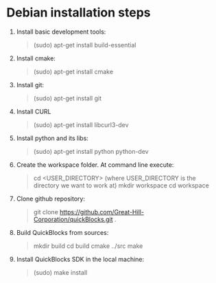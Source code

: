 # Debian installation steps

1. Install basic development tools:

   > (sudo) apt-get install build-essential


2. Install cmake:

   > (sudo) apt-get install cmake  


3. Install git:

   > (sudo) apt-get install git 


4. Install CURL

   > (sudo) apt-get install libcurl3-dev 


5. Install python and its libs:

   > (sudo) apt-get install  python python-dev  


6. Create the workspace folder. At command line execute:

   > cd <USER_DIRECTORY>    (where USER_DIRECTORY is the directory we want to work at)
   > mkdir workspace
   > cd workspace


7. Clone github repository:

   > git clone https://github.com/Great-Hill-Corporation/quickBlocks.git .


8. Build QuickBlocks from sources:

   >  mkdir build
   >  cd build
   >  cmake ../src
   >  make

9. Install QuickBlocks SDK in the local machine:

   > (sudo) make install

